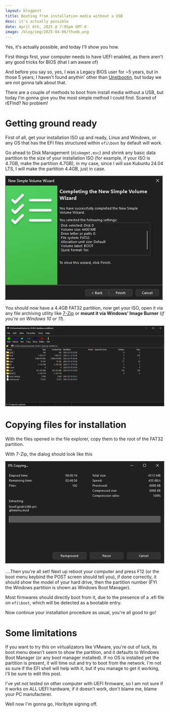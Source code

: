 ```yaml
---
layout: blogpost
title: Booting from installation media without a USB
desc: it's actually possible
date: April 6th, 2025 @ 7:05pm GMT-6
image: /blog/img/2025-04-06/thumb.png
---
```


Yes, it's actually possible, and today I'll show you how.

First things first, your computer needs to have UEFI enabled, as there aren't any good tricks for BIOS (that I am aware of)

And before you say so, yes, I was a Legacy BIOS user for ~5 years, but in those 5 years, I haven't found anythin' other than [Unetbootin](<https://unetbootin.github.io>), but today we are not gonna talk about that.

There are a couple of methods to boot from install media without a USB, but today I'm gonna give you the most simple method I could find. Scared of rEFInd? No problem!

# Getting ground ready

First of all, get your installation ISO up and ready, Linux and Windows, or any OS that has the EFI files structured within `efi\boot` by default will work.

Go ahead to Disk Management (`diskmgmt.msc`) and shrink any basic data partition to the size of your installation ISO (for example, if your ISO is 4.7GB, make the partition 4.7GB), in my case, since I will use Kubuntu 24.04 LTS, I will make the partition 4.4GB, just in case.

![Disk Management window showing the results of the operation.](/blog/img/2025-04-06/diskmgmtresults.png)

You should now have a 4.4GB FAT32 partition, now get your ISO, open it via any file archiving utility like [7-Zip](<https://7zip.org>) or **mount it via Windows' Image Burner** (*if you're on Windows 10 or 11*).

![7-Zip File Manager showing the contents of the Kubuntu 24.04.2 LTS ISO](/blog/img/2025-04-06/7zipfilecontents.png)

# Copying files for installation

With the files opened in the file explorer, copy them to the root of the FAT32 partition.

With 7-Zip, the dialog should look like this

![7-Zip copying the files from the ISO to E:](/blog/img/2025-04-06/7zipcopying.png)

....Then you're all set! Next up reboot your computer and press F12 (or the boot menu keybind the POST screen should tell you), if done correctly, it should show the model of your hard drive, then the partition number (FYI the Windows partition is shown as Windows Boot Manager).

Most firmwares should directly boot from it, due to the presence of a .efi file on `efi\boot`, which will be detected as a bootable entry.

Now continue your installation procedure as usual, you're all good to go!

# Some limitations

If you want to try this on virtualizators like VMware, you're out of luck, its boot menu doesn't seem to show the partition, and it defaults to Windows Boot Manager (or any boot manager installed). If no OS is installed yet the partition is present, it will time out and try to boot from the network. I'm not so sure if the EFI shell will help with it, but if you manage to get it working, I'll be sure to edit this post.

I've yet not tested on other computer with UEFI firmware, so I am not sure if it works on ALL UEFI hardware, if it doesn't work, don't blame me, blame your PC manufacterer.

Well now I'm gonna go, Horibyte signing off.

